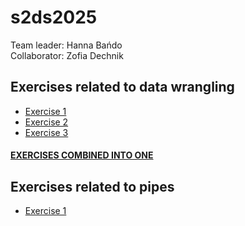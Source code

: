 # s2ds2025
Team leader: Hanna Bańdo  
Collaborator: Zofia Dechnik

## Exercises related to data wrangling
- [Exercise 1](data_wrangling/Exercise%201.md)
- [Exercise 2](data_wrangling/Exercise%202.md)
- [Exercise 3](data_wrangling/Exercise%203.md)
#### [EXERCISES COMBINED INTO ONE](data_wrangling/pandas_exercises.md)

## Exercises related to pipes
- [Exercise 1](pipes_and_more/Report1.md)
